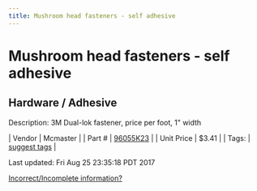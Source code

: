 ```yaml
---
title: Mushroom head fasteners - self adhesive
---
```


# Mushroom head fasteners - self adhesive
## Hardware / Adhesive
Description: 	3M Dual-lok fastener, price per foot, 1" width 

| Vendor | Mcmaster | 
| Part # | [96055K23](https://www.mcmaster.com/#96055K23) | 
| Unit Price | $3.41 | 
| Tags: | [suggest tags](https://docs.google.com/forms/d/e/1FAIpQLSeWyY8v3RgOty-MyWmh9U0iivNYN_molChYyS-0U-o-kOAv_g/viewform) | 

Last updated: Fri Aug 25 23:35:18 PDT 2017

 [Incorrect/Incomplete information?](https://docs.google.com/forms/d/e/1FAIpQLSeWyY8v3RgOty-MyWmh9U0iivNYN_molChYyS-0U-o-kOAv_g/viewform)